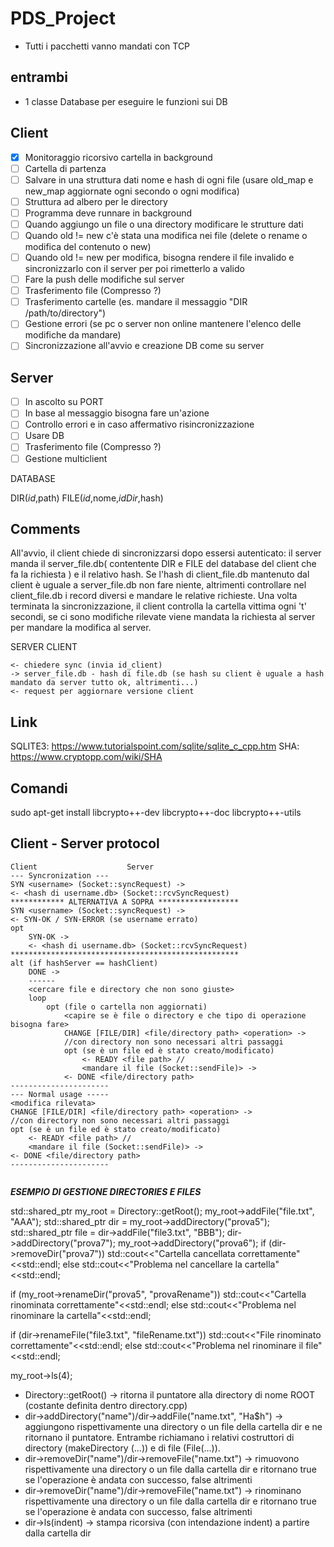 # PDS_Project
- Tutti i pacchetti vanno mandati con TCP

## entrambi
- 1 classe Database per eseguire le funzioni sui DB

## Client
- [x] Monitoraggio ricorsivo cartella in background
- [ ] Cartella di partenza
- [ ] Salvare in una struttura dati nome e hash di ogni file (usare old_map e new_map aggiornate ogni secondo o ogni modifica)
- [ ] Struttura ad albero per le directory
- [ ] Programma deve runnare in background
- [ ] Quando aggiungo un file o una directory modificare le strutture dati
- [ ] Quando old != new c'è stata una modifica nei file (delete o rename o modifica del contenuto o new) 
- [ ] Quando old != new per modifica, bisogna rendere il file invalido e sincronizzarlo con il server per poi rimetterlo a valido 
- [ ] Fare la push delle modifiche sul server
- [ ] Trasferimento file (Compresso ?) 
- [ ] Trasferimento cartelle (es. mandare il messaggio "DIR /path/to/directory")
- [ ] Gestione errori (se pc o server non online mantenere l'elenco delle modifiche da mandare)
- [ ] Sincronizzazione all'avvio e creazione DB come su server

## Server
- [ ] In ascolto su PORT
- [ ] In base al messaggio bisogna fare un'azione
- [ ] Controllo errori e in caso affermativo risincronizzazione
- [ ] Usare DB
- [ ] Trasferimento file (Compresso ?)
- [ ] Gestione multiclient

DATABASE

DIR(_id_,path)
FILE(_id_,nome,_idDir_,hash)

## Comments
All'avvio, il client chiede di sincronizzarsi dopo essersi autenticato: il server manda il server_file.db( contentente DIR e FILE del database del client che fa la richiesta ) e il relativo hash. Se l'hash di client_file.db mantenuto dal client è uguale a server_file.db non fare niente, altrimenti controllare nel client_file.db i record diversi e mandare le relative richieste.
Una volta terminata la sincronizzazione, il client controlla la cartella vittima ogni 't' secondi, se ci sono modifiche rilevate viene mandata la richiesta al server per mandare la modifica al server. 

SERVER                     CLIENT

    
    <- chiedere sync (invia id_client)
    -> server_file.db - hash di file.db (se hash su client è uguale a hash mandato da server tutto ok, altrimenti...)
    <- request per aggiornare versione client

## Link
SQLITE3: https://www.tutorialspoint.com/sqlite/sqlite_c_cpp.htm
SHA: https://www.cryptopp.com/wiki/SHA

## Comandi
sudo apt-get install libcrypto++-dev libcrypto++-doc libcrypto++-utils
 
## Client - Server protocol
```
Client                    Server
--- Syncronization ---
SYN <username> (Socket::syncRequest) ->
<- <hash di username.db> (Socket::rcvSyncRequest)
************ ALTERNATIVA A SOPRA ******************
SYN <username> (Socket::syncRequest) ->
<- SYN-OK / SYN-ERROR (se username errato)
opt
    SYN-OK ->
    <- <hash di username.db> (Socket::rcvSyncRequest)
***************************************************
alt (if hashServer == hashClient)
    DONE ->
    ------
    <cercare file e directory che non sono giuste>
    loop
        opt (file o cartella non aggiornati)
            <capire se è file o directory e che tipo di operazione bisogna fare>
            CHANGE [FILE/DIR] <file/directory path> <operation> ->
            //con directory non sono necessari altri passaggi
            opt (se è un file ed è stato creato/modificato)
                <- READY <file path> //
                <mandare il file (Socket::sendFile)> ->
            <- DONE <file/directory path>
----------------------
--- Normal usage -----
<modifica rilevata>
CHANGE [FILE/DIR] <file/directory path> <operation> ->
//con directory non sono necessari altri passaggi
opt (se è un file ed è stato creato/modificato)
    <- READY <file path> //
    <mandare il file (Socket::sendFile)> ->
<- DONE <file/directory path>
----------------------
               
```

***ESEMPIO DI GESTIONE DIRECTORIES E FILES***

std::shared_ptr<Directory> my_root = Directory::getRoot();
my_root->addFile("file.txt", "AAA");
std::shared_ptr<Directory> dir = my_root->addDirectory("prova5");
std::shared_ptr<File> file = dir->addFile("file3.txt", "BBB");
dir->addDirectory("prova7");
my_root->addDirectory("prova6");
if (dir->removeDir("prova7"))
     std::cout<<"Cartella cancellata correttamente"<<std::endl;
else
     std::cout<<"Problema nel cancellare la cartella"<<std::endl;

if (my_root->renameDir("prova5", "provaRename"))
    std::cout<<"Cartella rinominata correttamente"<<std::endl;
else
    std::cout<<"Problema nel rinominare la cartella"<<std::endl;
    
if (dir->renameFile("file3.txt", "fileRename.txt"))
    std::cout<<"File rinominato correttamente"<<std::endl;
else
    std::cout<<"Problema nel rinominare il file"<<std::endl;

my_root->ls(4);

- Directory::getRoot() -> ritorna il puntatore alla directory di nome ROOT (costante definita dentro directory.cpp)
- dir->addDirectory("name")/dir->addFile("name.txt", "Ha$h") -> aggiungono rispettivamente una directory o un file della cartella dir e ne ritornano il puntatore. Entrambe richiamano i relativi costruttori di directory (makeDirectory (...)) e di file (File(...)).
- dir->removeDir("name")/dir->removeFile("name.txt") -> rimuovono rispettivamente una directory o un file dalla cartella dir e ritornano true se l'operazione è andata con successo, false altrimenti
- dir->removeDir("name")/dir->removeFile("name.txt") -> rinominano rispettivamente una directory o un file dalla cartella dir e ritornano true se l'operazione è andata con successo, false altrimenti
- dir->ls(indent) -> stampa ricorsiva (con intendazione indent) a partire dalla cartella dir
    
